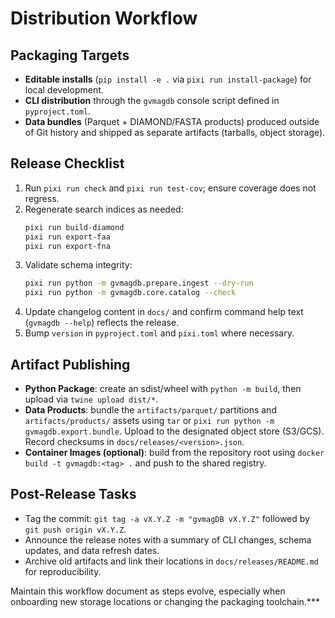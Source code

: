 # Distribution Workflow

## Packaging Targets
- **Editable installs** (`pip install -e .` via `pixi run install-package`) for local development.
- **CLI distribution** through the `gvmagdb` console script defined in `pyproject.toml`.
- **Data bundles** (Parquet + DIAMOND/FASTA products) produced outside of Git history and shipped as separate artifacts (tarballs, object storage).

## Release Checklist
1. Run `pixi run check` and `pixi run test-cov`; ensure coverage does not regress.
2. Regenerate search indices as needed:
   ```bash
   pixi run build-diamond
   pixi run export-faa
   pixi run export-fna
   ```
3. Validate schema integrity:
   ```bash
   pixi run python -m gvmagdb.prepare.ingest --dry-run
   pixi run python -m gvmagdb.core.catalog --check
   ```
4. Update changelog content in `docs/` and confirm command help text (`gvmagdb --help`) reflects the release.
5. Bump `version` in `pyproject.toml` and `pixi.toml` where necessary.

## Artifact Publishing
- **Python Package**: create an sdist/wheel with `python -m build`, then upload via `twine upload dist/*`.
- **Data Products**: bundle the `artifacts/parquet/` partitions and `artifacts/products/` assets using `tar` or `pixi run python -m gvmagdb.export.bundle`. Upload to the designated object store (S3/GCS). Record checksums in `docs/releases/<version>.json`.
- **Container Images (optional)**: build from the repository root using `docker build -t gvmagdb:<tag> .` and push to the shared registry.

## Post-Release Tasks
- Tag the commit: `git tag -a vX.Y.Z -m "gvmagDB vX.Y.Z"` followed by `git push origin vX.Y.Z`.
- Announce the release notes with a summary of CLI changes, schema updates, and data refresh dates.
- Archive old artifacts and link their locations in `docs/releases/README.md` for reproducibility.

Maintain this workflow document as steps evolve, especially when onboarding new storage locations or changing the packaging toolchain.***

